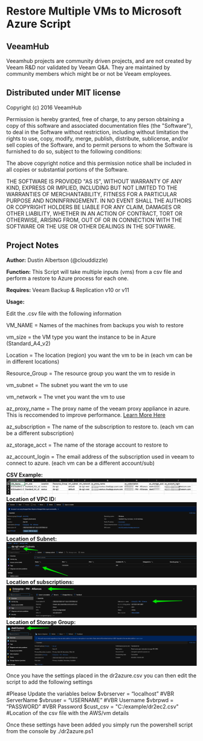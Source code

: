 # Restore Multiple VMs to Microsoft Azure Script
## VeeamHub
Veeamhub projects are community driven projects, and are not created by Veeam R&D nor validated by Veeam Q&A. They are maintained by community members which might be or not be Veeam employees. 

## Distributed under MIT license
Copyright (c) 2016 VeeamHub

Permission is hereby granted, free of charge, to any person obtaining a copy of this software and associated documentation files (the "Software"), to deal in the Software without restriction, including without limitation the rights to use, copy, modify, merge, publish, distribute, sublicense, and/or sell copies of the Software, and to permit persons to whom the Software is furnished to do so, subject to the following conditions:

The above copyright notice and this permission notice shall be included in all copies or substantial portions of the Software.

THE SOFTWARE IS PROVIDED "AS IS", WITHOUT WARRANTY OF ANY KIND, EXPRESS OR IMPLIED, INCLUDING BUT NOT LIMITED TO THE WARRANTIES OF MERCHANTABILITY, FITNESS FOR A PARTICULAR PURPOSE AND NONINFRINGEMENT. IN NO EVENT SHALL THE AUTHORS OR COPYRIGHT HOLDERS BE LIABLE FOR ANY CLAIM, DAMAGES OR OTHER LIABILITY, WHETHER IN AN ACTION OF CONTRACT, TORT OR OTHERWISE, ARISING FROM, OUT OF OR IN CONNECTION WITH THE SOFTWARE OR THE USE OR OTHER DEALINGS IN THE SOFTWARE.

## Project Notes
**Author:** Dustin Albertson (@clouddizzle)

**Function:** This Script will take multiple inputs (vms) from a csv file and perform a restore to Azure process for each one.   

**Requires:** Veeam Backup & Replication v10 or v11



**Usage:** 

Edit the .csv file with the following information 

VM_NAME = Names of the machines from backups you wish to restore

vm_size = the VM type you want the instance to be in Azure (Standard_A4_v2)

Location = The location (region) you want the vm to be in (each vm can be in different locations)

Resource_Group = The resource group you want the vm to reside in

vm_subnet = The subnet you want the vm to use

vm_network = The vnet you want the vm to use

az_proxy_name = The proxy name of the veeam proxy appliance in azure. This is reccomended to improve performance. [Learn More Here](https://helpcenter.veeam.com/docs/backup/azure_integration/add_vbazure_appliance.html?ver=110 "Veeam Helpcenter")

az_subscription = The name of the subscription to restore to.  (each vm can be a different subscription)

az_storage_acct = The name of the storage account to restore to

az_account_login = The email address of the subscription used in veeam to connect to azure.  (each vm can be a different account/sub)



**CSV Example:** 
![CSV Example](./Media/csv_example.png)
**Location of VPC ID:**
![Proxy name example](./Media/proxyname.png)
**Location of Subnet:**
![Subnet Location](./Media/subnets.png)
**Location of subscriptions:**
![Subscriptions Location](./Media/subscriptions.png)
**Location of Storage Group:**
![Storage Group Name Location](./Media/storagegroup.png)


Once you have the settings placed in the dr2azure.csv you can then edit the script to add the following settings

#Please Update the variables below 
$vbrserver = “localhost”
#VBR ServerName
$vbruser = “USERNAME”
#VBR Username
$vbrpwd = “PASSWORD”
#VBR Password
$cust_csv = "C:/example/dr2ec2.csv"
#Location of the csv file with the AWS/vm details


Once these settings have been added you simply run the powershell script from the console by ./dr2azure.ps1

